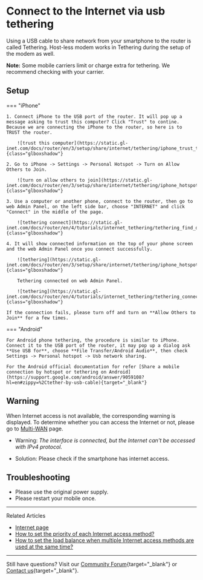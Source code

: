 # Connect to the Internet via usb tethering

Using a USB cable to share network from your smartphone to the router is called Tethering. Host-less modem works in Tethering during the setup of the modem as well.

**Note:** Some mobile carriers limit or charge extra for tethering. We recommend checking with your carrier.

## Setup

=== "iPhone"

    1. Connect iPhone to the USB port of the router. It will pop up a message asking to trust this computer? Click "Trust" to contine. Because we are connecting the iPhone to the router, so here is to TRUST the router.

        ![trust this computer](https://static.gl-inet.com/docs/router/en/3/setup/share/internet/tethering/iphone_trust_this_computer.png){class="glboxshadow"}

    2. Go to iPhone -> Settings -> Personal Hotspot -> Turn on Allow Others to Join.

        ![turn on allow others to join](https://static.gl-inet.com/docs/router/en/3/setup/share/internet/tethering/iphone_hotspot_allow_others_to_join.png){class="glboxshadow"}

    3. Use a computer or another phone, connect to the router, then go to web Admin Panel, on the left side bar, choose "INTERNET" and click "Connect" in the middle of the page.

        ![tethering connect](https://static.gl-inet.com/docs/router/en/4/tutorials/internet_tethering/tethering_find_device.png){class="glboxshadow"}

    4. It will show connected information on the top of your phone screen and the web Admin Panel once you connect successfully.

        ![tethering](https://static.gl-inet.com/docs/router/en/3/setup/share/internet/tethering/iphone_hotspot_1_connection.png){class="glboxshadow"}

        Tethering connected on web Admin Panel.

        ![tethering](https://static.gl-inet.com/docs/router/en/4/tutorials/internet_tethering/tethering_connected.png){class="glboxshadow"}

    If the connection fails, please turn off and turn on **Allow Others to Join** for a few times.

=== "Android"

    For Android phone tethering, the procedure is similar to iPhone. Connect it to the USB port of the router, it may pop up a dialog ask **Use USB for**, choose **File Transfer/Android Audio**, then check Settings -> Personal hotspot -> Usb network sharing.

    For the Android official documentation for refer [Share a mobile connection by hotspot or tethering on Android](https://support.google.com/android/answer/9059108?hl=en#zippy=%2Ctether-by-usb-cable){target="_blank"}

## Warning

When Internet access is not available, the corresponding warning is displayed. To determine whether you can access the Internet or not, please go to [Multi-WAN](multi-wan.md) page.

- Warning: *The interface is connected, but the Internet can't be accessed with IPv4 protocol.*

- Solution: Please check if the smartphone has internet access.

## Troubleshooting

* Please use the original power supply.
* Please restart your mobile once.

---

Related Articles

- [Internet page](internet.md)
- [How to set the priority of each Internet access method?](multi-wan.md)
- [How to set the load balance when multiple Internet access methods are used at the same time?](multi-wan.md)

---

Still have questions? Visit our [Community Forum](https://forum.gl-inet.com){target="_blank"} or [Contact us](https://www.gl-inet.com/contacts/){target="_blank"}.